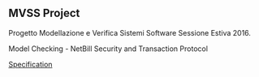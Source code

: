 ## MVSS Project

Progetto Modellazione e Verifica Sistemi Software Sessione Estiva 2016.

Model Checking - NetBill Security and Transaction Protocol

<a href="http://www.sti.uniurb.it/aldini/mvss/2016s2a.pdf">Specification</a>
